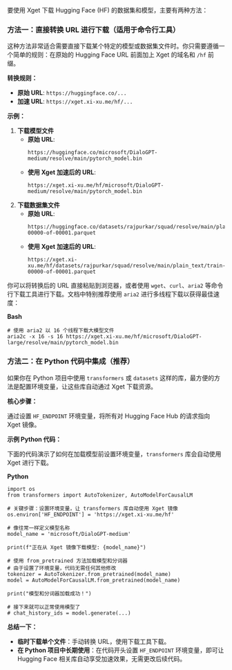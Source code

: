 要使用 Xget 下载 Hugging Face (HF) 的数据集和模型，主要有两种方法：

### 方法一：直接转换 URL 进行下载（适用于命令行工具）

这种方法非常适合需要直接下载某个特定的模型或数据集文件时。你只需要遵循一个简单的规则：在原始的 Hugging Face URL 前面加上 Xget 的域名和 `/hf` 前缀。

**转换规则：**

* **原始 URL**: `https://huggingface.co/...`
* **加速 URL**: `https://xget.xi-xu.me/hf/...`

**示例：**

1. **下载模型文件**
   * **原始 URL**:
     ```
     https://huggingface.co/microsoft/DialoGPT-medium/resolve/main/pytorch_model.bin
     ```
   * **使用 Xget 加速后的 URL**:
     ```
     https://xget.xi-xu.me/hf/microsoft/DialoGPT-medium/resolve/main/pytorch_model.bin
     ```
2. **下载数据集文件**
   * **原始 URL**:
     ```
     https://huggingface.co/datasets/rajpurkar/squad/resolve/main/plain_text/train-00000-of-00001.parquet
     ```
   * **使用 Xget 加速后的 URL**:
     ```
     https://xget.xi-xu.me/hf/datasets/rajpurkar/squad/resolve/main/plain_text/train-00000-of-00001.parquet
     ```

你可以将转换后的 URL 直接粘贴到浏览器，或者使用 `wget`、`curl`、`aria2` 等命令行下载工具进行下载。文档中特别推荐使用 `aria2` 进行多线程下载以获得最佳速度：

**Bash**

```
# 使用 aria2 以 16 个线程下载大模型文件
aria2c -x 16 -s 16 https://xget.xi-xu.me/hf/microsoft/DialoGPT-large/resolve/main/pytorch_model.bin
```

### 方法二：在 Python 代码中集成（推荐）

如果你在 Python 项目中使用 `transformers` 或 `datasets` 这样的库，最方便的方法是配置环境变量，让这些库自动通过 Xget 下载资源。

**核心步骤：**

通过设置 `HF_ENDPOINT` 环境变量，将所有对 Hugging Face Hub 的请求指向 Xget 镜像。

**示例 Python 代码：**

下面的代码演示了如何在加载模型前设置环境变量，`transformers` 库会自动使用 Xget 进行下载。

**Python**

```
import os
from transformers import AutoTokenizer, AutoModelForCausalLM

# 关键步骤：设置环境变量，让 transformers 库自动使用 Xget 镜像
os.environ['HF_ENDPOINT'] = 'https://xget.xi-xu.me/hf'

# 像往常一样定义模型名称
model_name = 'microsoft/DialoGPT-medium'

print(f"正在从 Xget 镜像下载模型: {model_name}")

# 使用 from_pretrained 方法加载模型和分词器
# 由于设置了环境变量，代码无需任何其他修改
tokenizer = AutoTokenizer.from_pretrained(model_name)
model = AutoModelForCausalLM.from_pretrained(model_name)

print("模型和分词器加载成功！")

# 接下来就可以正常使用模型了
# chat_history_ids = model.generate(...)
```

**总结一下：**

* **临时下载单个文件**：手动转换 URL，使用下载工具下载。
* **在 Python 项目中长期使用**：在代码开头设置 `HF_ENDPOINT` 环境变量，即可让 Hugging Face 相关库自动享受加速效果，无需更改后续代码。
